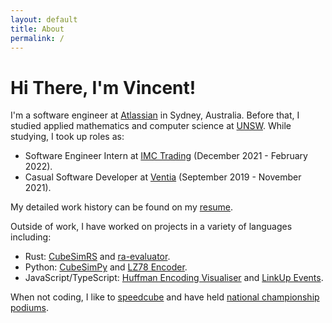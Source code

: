 ```yaml
---
layout: default
title: About
permalink: /
---
```


# Hi There, I'm Vincent!
I'm a software engineer at [Atlassian](https://www.atlassian.com/) in Sydney, Australia. Before that, I studied applied mathematics and computer science at [UNSW](https://www.unsw.edu.au/). While studying, I took up roles as:
- Software Engineer Intern at [IMC Trading](https://www.imc.com/ap/) (December 2021 - February 2022).
- Casual Software Developer at [Ventia](https://www.ventia.com/) (September 2019 - November 2021).

My detailed work history can be found on my [resume](https://vwong.dev/attachments/resume.pdf).

Outside of work, I have worked on projects in a variety of languages including:
- Rust: [CubeSimRS](https://github.com/V-Wong/CubeSimRS) and [ra-evaluator](https://github.com/V-Wong/ra-evaluator).
- Python: [CubeSimPy](https://github.com/V-Wong/CubeSim) and [LZ78 Encoder](https://github.com/V-Wong/MATH3411/blob/master/LZ78.py).
- JavaScript/TypeScript: [Huffman Encoding Visualiser](https://vwong.dev/Huffman-Encoding/) and [LinkUp Events](https://linkupevents.com/).

When not coding, I like to [speedcube](https://www.worldcubeassociation.org/persons/2014WONG08) and have held [national championship podiums](https://www.worldcubeassociation.org/persons/2014WONG08?tab=championship-podiums).
